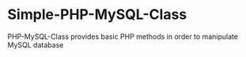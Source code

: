 Simple-PHP-MySQL-Class
======================

PHP-MySQL-Class provides basic PHP methods in order to manipulate MySQL database
